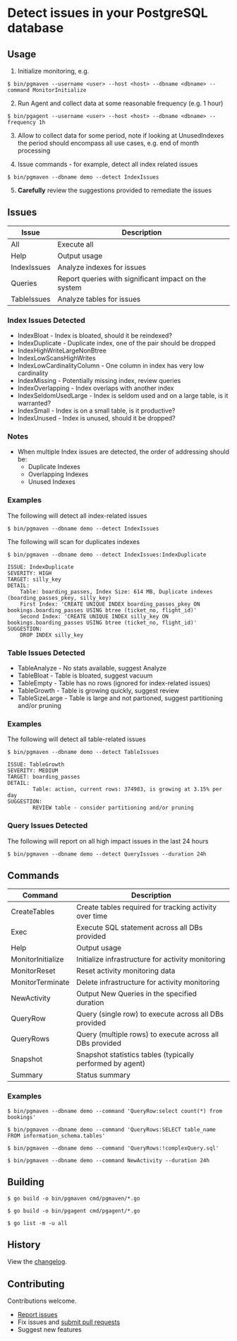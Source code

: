 # Detect issues in your PostgreSQL database

## Usage

1. Initialize monitoring, e.g.

`$ bin/pgmaven --username <user> --host <host> --dbname <dbname> --command MonitorInitialize`

2. Run Agent and collect data at some reasonable frequency (e.g. 1 hour)

`$ bin/pgagent --username <user> --host <host> --dbname <dbname> --frequency 1h`

3. Allow to collect data for some period, note if looking at UnusedIndexes the period should encompass all use cases, e.g. end of month processing

4. Issue commands - for example, detect all index related issues

`$ bin/pgmaven --dbname demo --detect IndexIssues`

5. **Carefully** review the suggestions provided to remediate the issues


## Issues

|Issue|Description|
|-----|-----------|
|All|Execute all|
|Help|Output usage|
|IndexIssues|Analyze indexes for issues|
|Queries|Report queries with significant impact on the system|
|TableIssues|Analyze tables for issues|

### Index Issues Detected
 - IndexBloat - Index is bloated, should it be reindexed?
 - IndexDuplicate - Duplicate index, one of the pair should be dropped
 - IndexHighWriteLargeNonBtree
 - IndexLowScansHighWrites
 - IndexLowCardinalityColumn - One column in index has very low cardinality
 - IndexMissing - Potentially missing index, review queries
 - IndexOverlapping - Index overlaps with another index
 - IndexSeldomUsedLarge - Index is seldom used and on a large table, is it warranted?
 - IndexSmall - Index is on a small table, is it productive?
 - IndexUnused - Index is unused, should it be dropped?

### Notes
- When multiple Index issues are detected, the order of addressing should be:
  - Duplicate Indexes
  - Overlapping Indexes
  - Unused Indexes

### Examples

The following will detect all index-related issues

`$ bin/pgmaven --dbname demo --detect IndexIssues`

The following will scan for duplicates indexes

`$ bin/pgmaven --dbname demo --detect IndexIssues:IndexDuplicate`

    ISSUE: IndexDuplicate
    SEVERITY: HIGH
    TARGET: silly_key
    DETAIL:
    	Table: boarding_passes, Index Size: 614 MB, Duplicate indexes (boarding_passes_pkey, silly_key)
    	First Index: 'CREATE UNIQUE INDEX boarding_passes_pkey ON bookings.boarding_passes USING btree (ticket_no, flight_id)'
    	Second Index: 'CREATE UNIQUE INDEX silly_key ON bookings.boarding_passes USING btree (ticket_no, flight_id)'
    SUGGESTION:
    	DROP INDEX silly_key

### Table Issues Detected
 - TableAnalyze - No stats available, suggest Analyze
 - TableBloat - Table is bloated, suggest vacuum
 - TableEmpty - Table has no rows (ignored for index-related issues)
 - TableGrowth - Table is growing quickly, suggest review
 - TableSizeLarge - Table is large and not partioned, suggest partitioning and/or pruning

### Examples

The following will detect all table-related issues

`$ bin/pgmaven --dbname demo --detect TableIssues`

    ISSUE: TableGrowth
    SEVERITY: MEDIUM
    TARGET: boarding_passes
    DETAIL:
            Table: action, current rows: 374983, is growing at 3.15% per day
    SUGGESTION:
            REVIEW table - consider partitioning and/or pruning

### Query Issues Detected

The following will report on all high impact issues in the last 24 hours

`$ bin/pgmaven --dbname demo --detect QueryIssues --duration 24h`

## Commands

|Command|Description|
|-------|-----------|
|CreateTables|Create tables required for tracking activity over time|
|Exec|Execute SQL statement across all DBs provided|
|Help|Output usage|
|MonitorInitialize|Initialize infrastructure for activity monitoring|
|MonitorReset|Reset activity monitoring data|
|MonitorTerminate|Delete infrastructure for activity monitoring|
|NewActivity|Output New Queries in the specified duration|
|QueryRow|Query (single row) to execute across all DBs provided|
|QueryRows|Query (multiple rows) to execute across all DBs provided|
|Snapshot|Snapshot statistics tables (typically performed by agent)|
|Summary|Status summary|

### Examples

`$ bin/pgmaven --dbname demo --command 'QueryRow:select count(*) from bookings'`

`$ bin/pgmaven --dbname demo --command 'QueryRows:SELECT table_name FROM information_schema.tables'`

`$ bin/pgmaven --dbname demo --command 'QueryRows:!complexQuery.sql'`

`$ bin/pgmaven --dbname demo --command NewActivity --duration 24h`

## Building

`$ go build -o bin/pgmaven cmd/pgmaven/*.go`

`$ go build -o bin/pgagent cmd/pgagent/*.go`

`$ go list -m -u all`

## History
View the [changelog](https://github.com/tsegall/pgmaven/blob/main/ChangeLog.md).

## Contributing

Contributions welcome.

- [Report issues](https://github.com/tsegall/fta/issues)
- Fix issues and [submit pull requests](https://github.com/tsegall/pgmaven/pulls)
- Suggest new features
